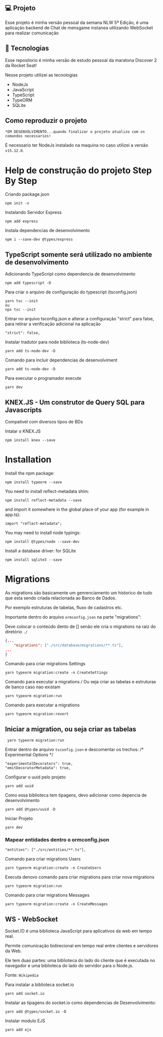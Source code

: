 ## 💻 Projeto

Esse projeto é minha versão pessoal da semana NLW 5ª Edição, é uma aplicação backend de Chat de mensgame instanea utilizando WebSocket para realizar comunicação


## 🚀 Tecnologias
Esse repositorio é minha versão de estudo pessoal da maratona Discover 2 da Rocket Seat!

Nesse projeto utilizei as tecnologias 
- NodeJs
- JavaScript
- TypeScript
- TypeORM
- SQLite


## Como reproduzir o projeto
`*EM DESENVOLVIMENTO...quando finalizar o projeto atualizo com os comandos necessarios!`


É necessario ter NodeJs instalado na maquina no caso utilizei a versão `v15.12.0`.



# Help de construção do projeto  Step By Step

Criando package.json
```
npm init -v
```

Instalando Servidor Express
```
npm add express
```

Instala dependencias de desenvolvimento
```
npm i --save-dev @types/express
```

## TypeScript somente será utilizado no ambiente de desenvolvimento

Adicionando TypeScript como dependencia de desenvolvimento 
```
npm add typescript -D
```

Para criar o arquivo de configuração do typescript (tsconfig.json)
```
yarn tsc --init
ou
npx tsc --init
```

Entrar no arquivo tsconfig.json e alterar a configuração "strict" para false, para retirar a verificação adicional na aplicação
```
"strict": false,  
```

Instalar tradutor para node biblioteca (ts-node-dev)
```
yarn add ts-node-dev -D
```

Comando para incluir dependencias de desenvolviment
```
yarn add ts-node-dev -D
```

Para executar o programador execute
```
yarn dev
``` 

## KNEX.JS - Um construtor de Query SQL para Javascripts
Compativel com diversos tipos de BDs

Intalar o KNEX.JS
```
npm install knex --save
```

# Installation
Install the npm package:
```
npm install typeorm --save
```
You need to install reflect-metadata shim:
```
npm install reflect-metadata --save
```
and import it somewhere in the global place of your app (for example in app.ts):
```
import "reflect-metadata";
```
You may need to install node typings:
```
npm install @types/node --save-dev
```
Install a database driver:
for SQLite
```
npm install sqlite3 --save
```

# Migrations
As migrations são basicamente um genrenciamento um historico de tudo que esta sendo criada relacionada ao Banco de Dados.

Por exemplo estruturas de tabelas, fluxo de cadastros etc.

Importante dentro do arquivo ```ormconfig.json```  na parte "migrations": 

Deve colocar o conteúdo dento de [] senão ele cria o migrations na raiz do diretório `./`
```json
{...
    "migrations": ["./src/database/migrations/**.ts"],
...
}
```

Comando para criar migrations Settings
```
yarn typeorm migration:create -n CreateSettings
```

Comando para executar a migrations / Ou seja criar as tabelas e estruturas de banco caso nao existam
```
yarn typeorm migration:run
```

Comando para executar a migrations
```
yarn typeorm migration:revert
```
## Iniciar  a migration, ou seja criar as tabelas
```yarn
 yarn typeorm migration:run
 ```

Entrar dentro de arquivo `tsconfig.json` e descomentar os trechos:
/* Experimental Options */
```
"experimentalDecorators": true, 
"emitDecoratorMetadata": true,  
 ```

 Configurar o uuid pelo projeto
```
yarn add uuid
```
Como essa biblioteca tem tipagens, devo adicionar como depencia de desenvolvimento
```
yarn add @types/uuid -D
```

Iniciar Projeto
```
yarn dev
```

### Mapear entidades dentro o ormconfig.json
`"entities": ["./src/entities/**.ts"],`

Comando para criar migrations Users
```
yarn typeorm migration:create -n CreateUsers
```

Executa denovo comando para criar migrations para criar nova migrations
```
yarn typeorm migration:run
```

Comando para criar migrations Messages
```
yarn typeorm migration:create -n CreateMessages
```

## WS - WebSocket
Socket.IO é uma biblioteca JavaScript para aplicativos da web em tempo real. 

Permite comunicação bidirecional em tempo real entre clientes e servidores da Web. 

Ele tem duas partes: uma biblioteca do lado do cliente que é executada no navegador e uma biblioteca do lado do servidor para o Node.js.

Fonte: `Wikipedia`

Para instalar a biblioteca socket.io
```
yarn add socket.io
```
Instalar as tipagens do socket.io como dependencias de Desenvolvimento:
```
yarn add @types/socket.io -D
```
Instalar modulo EJS
```
yarn add ejs